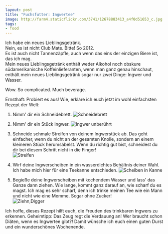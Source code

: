 ```yaml
---
layout: post
title: "Fuchsfutter: Ingwertee"
image: http://farm4.staticflickr.com/3741/12678883413_a4f0d51653_c.jpg
tags:
- food
---
```


Ich habe ein neues Lieblingsgetränk.  
Nein, es ist nicht Club Mate. Bitte! So 2012.  
Es ist auch nicht Tannenzäpfle, auch wenn das eins der einzigen Biere ist, das ich mag.  
Mein neues Lieblingsgetränk enthält weder Alkohol noch obskure südamerikanische Koffeinlieferanten, wenn man ganz genau hinschaut, enthält mein neues Lieblingsgetränk sogar nur zwei Dinge: Ingwer und Wasser.

Wow.
So complicated.
Much beverage.

Ernsthaft: Probiert es aus! 
Wie, erkläre ich euch jetzt im wohl einfachsten Rezept der Welt:

1. Nimm' dir ein Schneidebrett.
![Schneidebrett](http://farm3.staticflickr.com/2815/12679231634_cd87f90018_c.jpg)  


2. Nimm' dir ein Stück Ingwer.
![Ingwer unberührt](http://farm6.staticflickr.com/5484/12678753035_68741e34f1_c.jpg)  

 
3. Schneide schmale Streifen von deinem Ingwerstück ab. Das geht einfacher, wenn du nicht an der gesamten Knolle, sondern an einem kleineren Stück herumsäbelst. Wenn du richtig gut bist, schneidest du dir bei diesem Schritt nicht in die Finger!   
![Streifen](http://farm4.staticflickr.com/3741/12678883413_a4f0d51653_c.jpg)  


4. Wirf deine Ingwerscheiben in ein wasserdichtes Behältnis deiner Wahl. Ich habe mich hier für eine Teekanne entschieden. 
![Scheiben in Kanne](http://farm8.staticflickr.com/7421/12678876683_9cabf44186_c.jpg)  


5. Begieße deine Ingwerscheiben mit kochendem Wasser und lass' das Ganze dann ziehen. Wie lange, kommt ganz darauf an, wie scharf du es magst. Ich mag es sehr scharf, denn ich trinke meinen Tee wie ein Mann und nicht wie eine Memme. Sogar ohne Zucker!  
![Ziehn,Digger](http://farm8.staticflickr.com/7372/12679202604_631046a60b_c.jpg)  


Ich hoffe, dieses Rezept hilft euch, die Freuden des trinkbaren Ingwers zu erkennen. Geheimtipp: Das Zeug regt die Verdauung an! Wer braucht schon Diäten, wenn es Ingwertee gibt?!
Damit wünsche ich euch einen guten Durst und ein wunderschönes Wochenende. 
